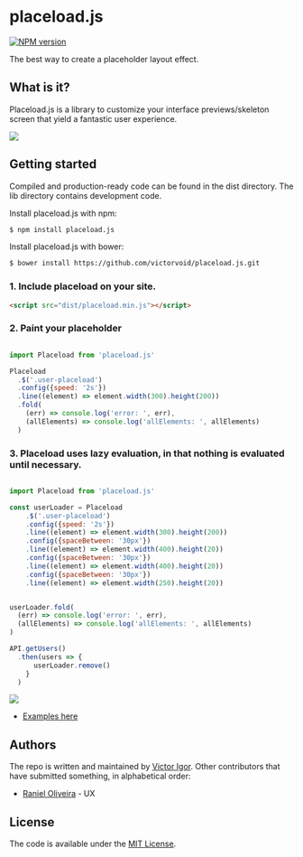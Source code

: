 # placeload.js

[![NPM version][npm-image]][npm-url]

The best way to create a placeholder layout effect.

What is it?
-------------

Placeload.js is a library to customize your interface previews/skeleton screen that yield a fantastic user experience.

![](https://github.com/victorvoid/placeload.js/blob/master/placeload-desc.jpg)

Getting started
------------

Compiled and production-ready code can be found in the dist directory. The lib directory contains development code.

Install placeload.js with npm:

```sh
$ npm install placeload.js
```

Install placeload.js with bower:

```sh
$ bower install https://github.com/victorvoid/placeload.js.git
```

### 1. Include placeload on your site.

```html
<script src="dist/placeload.min.js"></script>
```

### 2. Paint your placeholder

```js

import Placeload from 'placeload.js'

Placeload
  .$('.user-placeload')
  .config({speed: '2s'})
  .line((element) => element.width(300).height(200))
  .fold(
    (err) => console.log('error: ', err),
    (allElements) => console.log('allElements: ', allElements)
  )
```

### 3. Placeload uses lazy evaluation, in that nothing is evaluated until necessary. 

```js

import Placeload from 'placeload.js'

const userLoader = Placeload
    .$('.user-placeload')
    .config({speed: '2s'})
    .line((element) => element.width(300).height(200))
    .config({spaceBetween: '30px'})
    .line((element) => element.width(400).height(20))
    .config({spaceBetween: '30px'})
    .line((element) => element.width(400).height(20))
    .config({spaceBetween: '30px'})
    .line((element) => element.width(250).height(20))


userLoader.fold(
  (err) => console.log('error: ', err),
  (allElements) => console.log('allElements: ', allElements)
)

API.getUsers()
  .then(users => {
      userLoader.remove()
    }
  )
```

![](https://github.com/victorvoid/placeload.js/blob/master/docs/imgs/placeload_example.gif)

- [Examples here](https://github.com/victorvoid/placeload.js/tree/master/examples)

Authors
--------
The repo is written and maintained by [Victor Igor](https://github.com/victorvoid). Other contributors that have submitted  something, in alphabetical order:

- [Raniel Oliveira](https://github.com/raniel182) - UX

License
-------

The code is available under the [MIT License](LICENSE.md).

[npm-image]: https://badge.fury.io/js/placeload.js.svg
[npm-url]: https://npmjs.org/package/placeload.js
